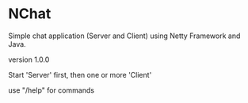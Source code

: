 # NChat

Simple chat application (Server and Client) using Netty Framework and Java.

version 1.0.0



Start 'Server' first, then one or more 'Client'

use "/help" for commands 

